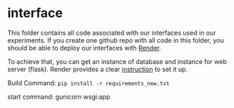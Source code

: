 # interface
This folder contains all code associated with our interfaces used in our experiments. If you create one github repo with all code in this folder, you should be able to deploy our interfaces with [Render](https://render.com/).

To achieve that, you can get an instance of database and instance for web server (flask).
Render provides a clear [instruction](https://render.com/docs/deploy-flask) to set it up.

Build Command:
`pip install -r requirements_new.txt`

start command:
gunicorn wsgi:app